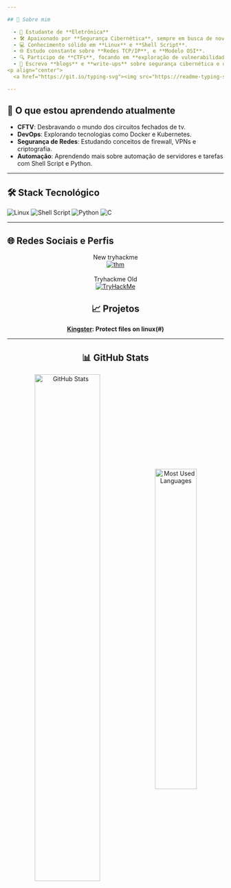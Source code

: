 ```yaml
---

## 💫 Sobre mim

  - 🚀 Estudante de **Eletrônica**
  - 🛠️ Apaixonado por **Segurança Cibernética**, sempre em busca de novos desafios.
  - 💻 Conhecimento sólido em **Linux** e **Shell Script**.
  - 🌐 Estudo constante sobre **Redes TCP/IP**, e **Modelo OSI**.
  - 🔍 Participo de **CTFs**, focando em **exploração de vulnerabilidades**, **engenharia reversa** e **Resposta a incidentes**.
  - 📝 Escrevo **blogs** e **write-ups** sobre segurança cibernética e desafios técnicos.
<p align="center">
  <a href="https://git.io/typing-svg"><img src="https://readme-typing-svg.demolab.com?font=Fira+Code&pause=1000&center=true&vCenter=true&random=false&width=435&lines=Analista+de+segurança;Desenvolvedor;Suporte+técnico;" alt="Typing SVG" /></a><br> 

---
```


## 📝 O que estou aprendendo atualmente

- **CFTV**: Desbravando o mundo dos circuitos fechados de  tv.
- **DevOps**: Explorando tecnologias como Docker e Kubernetes.
- **Segurança de Redes**: Estudando conceitos de firewall, VPNs e criptografia.
- **Automação**: Aprendendo mais sobre automação de servidores e tarefas com Shell Script e Python.

---

## 🛠️ Stack Tecnológico

![Linux](https://img.shields.io/badge/Linux-%23FCC624.svg?style=for-the-badge&logo=linux&logoColor=black) 
![Shell Script](https://img.shields.io/badge/shell_script-%23121011.svg?style=for-the-badge&logo=gnu-bash&logoColor=white)
![Python](https://img.shields.io/badge/python-3670A0?style=for-the-badge&logo=python&logoColor=ffdd54)
![C](https://img.shields.io/badge/c-%2300599C.svg?style=for-the-badge&logo=c&logoColor=white)

---

## 🌐 Redes Sociais e Perfis

<div align="center">
New tryhackme <br>
<a href="https://tryhackme.com/p/b3c001"><img src="https://tryhackme-badges.s3.amazonaws.com/b3c001.png" alt="thm"></a>
 <br></br>
Tryhackme Old <br>
<a href="https://tryhackme-images.s3.amazonaws.com/user-avatars/bb2abda0e77c0ace726a56d2ce08c0f0.png"><img src="https://tryhackme-badges.s3.amazonaws.com/CeloXSec.png" alt="TryHackMe"></a>
  
## 📈 Projetos

**[Kingster](https://github.com/b3c001/kingster): Protect files on linux(#)**

---

## 📊 GitHub Stats

<div align="center">
  <a href="#"><img align="center" width="55%" title="GitHub Stats" alt="GitHub Stats" src="https://github-readme-stats.vercel.app/api?username=b3c001&show_icons=true&count_private=true&theme=transparent&title_color=999999&text_color=999999&border_color=0ac647&icon_color=0ac647#gh-dark-mode-only"/></a>
  <a href="#"><img align="center" width="43.7%" title="Most Used Languages" alt="Most Used Languages" src="https://github-readme-stats.vercel.app/api/top-langs/?username=b3c001&langs_count=10&layout=compact&hide=HTML,CSS,SCSS&theme=transparent&title_color=999999&text_color=999999&border_color=0ac647#gh-dark-mode-only"/></a>
</div>
